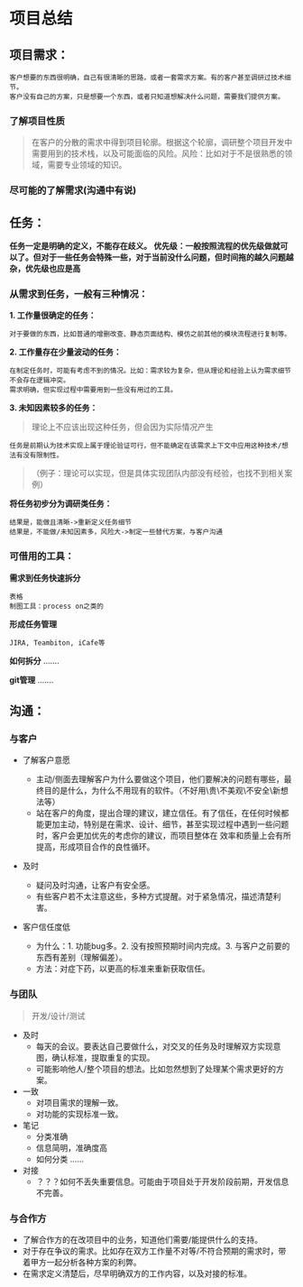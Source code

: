 项目总结
========

项目需求：
--------

	客户想要的东西很明确，自己有很清晰的思路，或者一套需求方案。有的客户甚至调研过技术细节。
	客户没有自己的方案，只是想要一个东西，或者只知道想解决什么问题，需要我们提供方案。

### 了解项目性质
 >在客户的分散的需求中得到项目轮廓。根据这个轮廓，调研整个项目开发中需要用到的技术栈，以及可能面临的风险。风险：比如对于不是很熟悉的领域，需要专业领域的知识。

### 尽可能的了解需求(沟通中有说)

任务：
--------
**任务一定是明确的定义，不能存在歧义。**
**优先级：一般按照流程的优先级做就可以了。但对于一些任务会特殊一些，对于当前没什么问题，但时间拖的越久问题越杂，优先级也应是高**

### 从需求到任务，一般有三种情况：

**1. 工作量很确定的任务：**

	对于要做的东西，比如普通的增删改查、静态页面结构、模仿之前其他的模块流程进行复制等。

**2. 工作量存在少量波动的任务：**

	在制定任务时，可能有考虑不到的情况。比如：需求较为复杂，但从理论和经验上认为需求细节不会存在逻辑冲突。
	需求明确，但实现过程中需要用到一些没有用过的工具。

**3. 未知因素较多的任务：**
>理论上不应该出现这种任务，但会因为实际情况产生

	任务是前期认为技术实现上属于理论验证可行，但不能确定在该需求上下文中应用这种技术/想法有没有限制性。

>（例子：理论可以实现，但是具体实现团队内部没有经验，也找不到相关案例）

**将任务初步分为调研类任务：**

	结果是，能做且清晰->重新定义任务细节
	结果是，不能做/未知因素多，风险大->制定一些替代方案，与客户沟通

### 可借用的工具：

**需求到任务快速拆分**

	表格
	制图工具：process on之类的

**形成任务管理**

	JIRA, Teambiton, iCafe等

**如何拆分**
	.......

**git管理**
	.......

沟通：
--------
### 与客户

+ 了解客户意愿
    - 主动/侧面去理解客户为什么要做这个项目，他们要解决的问题有哪些，最终目的是什么，为什么不用现有的软件。（不好用\贵\不美观\不安全\新想法等）
    - 站在客户的角度，提出合理的建议，建立信任。有了信任，在任何时候都能更加主动，特别是在需求、设计、细节，甚至实现过程中遇到一些问题时，客户会更加优先的考虑你的建议，而项目整体在	效率和质量上会有所提高，形成项目合作的良性循环。

+ 及时
    - 疑问及时沟通，让客户有安全感。
    - 有些客户若不太注意这些，多种方式提醒。对于紧急情况，描述清楚利害。

+ 客户信任度低
    - 为什么：1. 功能bug多。2. 没有按照预期时间内完成。3. 与客户之前要的东西有差别（理解偏差）。
    - 方法：对症下药，以更高的标准来重新获取信任。

### 与团队
> 开发/设计/测试

 + 及时
    - 每天的会议。要表达自己要做什么，对交叉的任务及时理解双方实现意图，确认标准，提取重复的实现。
    - 可能影响他人/整个项目的想法。比如忽然想到了处理某个需求更好的方案。
 + 一致
    - 对项目需求的理解一致。
    - 对功能的实现标准一致。
 + 笔记
    - 分类准确
    - 信息简明，准确度高
    - 如何分类
    	......
 + 对接
    - ？？？如何不丢失重要信息。可能由于项目处于开发阶段前期，开发信息不完善。

### 与合作方

+ 了解合作方的在改项目中的业务，知道他们需要/能提供什么的支持。
+ 对于存在争议的需求。比如存在双方工作量不对等/不符合预期的需求时，带着甲方一起分析各种方案的利弊。
+ 在需求定义清楚后，尽早明确双方的工作内容，以及对接的标准。
